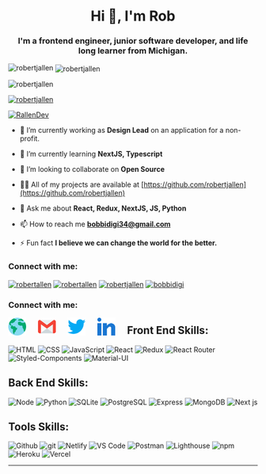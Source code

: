 [website]: https://robertjallen.dev/
[gmail]: https://mail.google.com/mail/u/0/?fs=1&to=bobbidigi34@gmail.com&su=SUBJECT&body=BODY&tf=cm
[twitter]: https://twitter.com/rallendev
[linkedin]: https://www.linkedin.com/in/robertallendev/



<h1 align="center">Hi 👋, I'm Rob</h1>
<h3 align="center">I'm a frontend engineer, junior software developer, and life long learner from Michigan.</h3>

<p><img align="left" src="https://github-readme-stats.vercel.app/api/top-langs/?username=robertjallen&layout=compact" alt="robertjallen" /></p>
<p>&nbsp;<img align="center" src="https://github-readme-stats.vercel.app/api?username=robertjallen&show_icons=true&theme=radical" alt="robertjallen" /></p>


<p align="left"> <img src="https://komarev.com/ghpvc/?username=robertjallen&label=Profile%20views&color=0e75b6&style=flat" alt="robertjallen" /> </p>

<p align="left"> <a href="https://github.com/ryo-ma/github-profile-trophy"><img src="https://github-profile-trophy.vercel.app/?username=robertjallen" alt="robertjallen" /></a> </p>

<p align="left"> <a href="https://twitter.com/RallenDev" target="blank"><img src="https://img.shields.io/twitter/follow/RallenDev?logo=twitter&style=for-the-badge" alt="RallenDev" /></a> </p>

- 🔭 I’m currently working as **Design Lead** on an application for a non-profit.  

- 🌱 I’m currently learning **NextJS, Typescript**

- 👯 I’m looking to collaborate on **Open Source**

- 👨‍💻 All of my projects are available at [https://github.com/robertjallen](https://github.com/robertjallen)

- 💬 Ask me about **React, Redux, NextJS, JS, Python**

- 📫 How to reach me **bobbidigi34@gmail.com**

- ⚡ Fun fact **I believe we can change the world for the better.**

<!-- conect with me -->

<p align="left">
<h3 align="left">Connect with me:</h3>
<a href="https://twitter.com/RallenDev" target="blank"><img align="center" src="https://cdn.jsdelivr.net/npm/simple-icons@3.0.1/icons/twitter.svg" alt="robertallen" height="30" width="40" /></a>
<a href="https://linkedin.com/in/robertallendev" target="blank"><img align="center" src="https://cdn.jsdelivr.net/npm/simple-icons@3.0.1/icons/linkedin.svg" alt="robertallen" height="30" width="40" /></a>
<a href="https://www.hackerrank.com/robertjallen" target="blank"><img align="center" src="https://cdn.jsdelivr.net/npm/simple-icons@3.0.1/icons/hackerrank.svg" alt="robertjallen" height="30" width="40" /></a>
<a href="https://www.leetcode.com/bobbidigi" target="blank"><img align="center" src="https://cdn.jsdelivr.net/npm/simple-icons@3.0.1/icons/leetcode.svg" alt="bobbidigi" height="30" width="40" /></a>
</p>

### Connect with me:

[<img align="left" style="margin-right: 1.5rem" alt="Portfolio" width="36px" src="assets\globe.svg" />][website]

[<img align="left" style="margin-right: 1.5rem" alt="Gmail" width="36px" src="assets\gmail.svg" />][gmail]

[<img align="left" style="margin-right: 1.5rem" alt="Twitter" width="36px" src="assets\013-twitter-1.svg" />][twitter]

[<img align="left" style="margin-right: 1.5rem" alt="LinkedIn" width="36px" src="assets\031-linkedin.svg" />][linkedin]

<!-- Skill Badges -->

## Front End Skills:

![HTML](https://img.shields.io/badge/HTML-2E3440?style=for-the-badge&logo=html5)
![CSS](https://img.shields.io/badge/CSS-2E3440?style=for-the-badge&logo=css3)
![JavaScript](https://img.shields.io/badge/JavaScript-2E3440?style=for-the-badge&logo=javascript)
![React](https://img.shields.io/badge/React-2E3440?style=for-the-badge&logo=react)
![Redux](https://img.shields.io/badge/Redux-2E3440?style=for-the-badge&logo=redux)
![React Router](https://img.shields.io/badge/React%20Router-2E3440?style=for-the-badge&logo=react%20router)
![Styled-Components](https://img.shields.io/badge/Styled%20Components-2E3440?style=for-the-badge&logo=styled-components)
![Material-UI](https://img.shields.io/badge/Material%20UI-2E3440?style=for-the-badge&logo=material-ui)

## Back End Skills:

![Node](https://img.shields.io/badge/Node-2E3440?style=for-the-badge&logo=node.js)
![Python](https://img.shields.io/badge/Python-2E3440?style=for-the-badge&logo=python)
![SQLite](https://img.shields.io/badge/SQLite-2E3440?style=for-the-badge&logo=sqlite)
![PostgreSQL](https://img.shields.io/badge/PostgreSQL-2E3440?style=for-the-badge&logo=postgresql)
![Express](https://img.shields.io/badge/Express-2E3440?style=for-the-badge&logo=express)
![MongoDB](https://img.shields.io/badge/MongoDB-2E3440?style=for-the-badge&logo=mongodb)
![Next js](https://img.shields.io/badge/Next%20js-2E3440?style=for-the-badge&logo=next.js)

## Tools Skills:

![Github](https://img.shields.io/badge/GitHub-2E3440?style=for-the-badge&logo=github)
![git](https://img.shields.io/badge/git-2E3440?style=for-the-badge&logo=git)
![Netlify](https://img.shields.io/badge/Netlify-2E3440?style=for-the-badge&logo=netlify)
![VS Code](https://img.shields.io/badge/VS%20Code-2E3440?style=for-the-badge&logo=visual%20studio)
![Postman](https://img.shields.io/badge/Postman-2E3440?style=for-the-badge&logo=Postman)
![Lighthouse](https://img.shields.io/badge/Lighthouse-2E3440?style=for-the-badge&logo=lighthouse)
![npm](https://img.shields.io/badge/npm-2E3440?style=for-the-badge&logo=npm)
![Heroku](https://img.shields.io/badge/Heroku-2E3440?style=for-the-badge&logo=heroku)
![Vercel](https://img.shields.io/badge/Vercel-2E3440?style=for-the-badge&logo=vercel)

---



